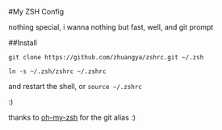 #My ZSH Config

nothing special, i wanna nothing but fast, well, and git prompt

##Install

`git clone https://github.com/zhuangya/zshrc.git ~/.zsh`

`ln -s ~/.zsh/zshrc ~/.zshrc`

and restart the shell, or `source ~/.zshrc`

:)


thanks to [oh-my-zsh](https://github.com/robbyrussell/oh-my-zsh/) for the git alias :)

